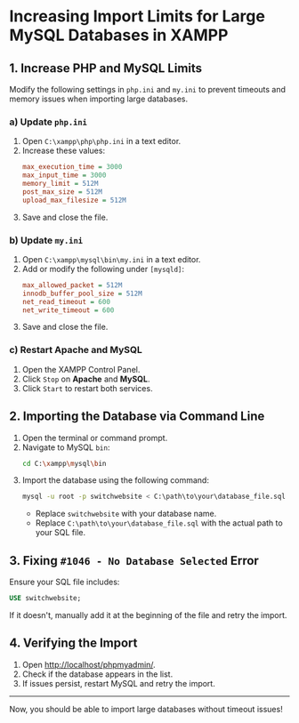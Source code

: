# Increasing Import Limits for Large MySQL Databases in XAMPP

## 1. Increase PHP and MySQL Limits

Modify the following settings in `php.ini` and `my.ini` to prevent timeouts and memory issues when importing large databases.

### a) Update `php.ini`

1. Open `C:\xampp\php\php.ini` in a text editor.
2. Increase these values:
   ```ini
   max_execution_time = 3000
   max_input_time = 3000
   memory_limit = 512M
   post_max_size = 512M
   upload_max_filesize = 512M
   ```
3. Save and close the file.

### b) Update `my.ini`

1. Open `C:\xampp\mysql\bin\my.ini` in a text editor.
2. Add or modify the following under `[mysqld]`:
   ```ini
   max_allowed_packet = 512M
   innodb_buffer_pool_size = 512M
   net_read_timeout = 600
   net_write_timeout = 600
   ```
3. Save and close the file.

### c) Restart Apache and MySQL

1. Open the XAMPP Control Panel.
2. Click `Stop` on **Apache** and **MySQL**.
3. Click `Start` to restart both services.

## 2. Importing the Database via Command Line

1. Open the terminal or command prompt.
2. Navigate to MySQL `bin`:
   ```bash
   cd C:\xampp\mysql\bin
   ```
3. Import the database using the following command:
   ```bash
   mysql -u root -p switchwebsite < C:\path\to\your\database_file.sql
   ```
   - Replace `switchwebsite` with your database name.
   - Replace `C:\path\to\your\database_file.sql` with the actual path to your SQL file.

## 3. Fixing `#1046 - No Database Selected` Error

Ensure your SQL file includes:

```sql
USE switchwebsite;
```

If it doesn't, manually add it at the beginning of the file and retry the import.

## 4. Verifying the Import

1. Open [http://localhost/phpmyadmin/](http://localhost/phpmyadmin/).
2. Check if the database appears in the list.
3. If issues persist, restart MySQL and retry the import.

---

Now, you should be able to import large databases without timeout issues!
